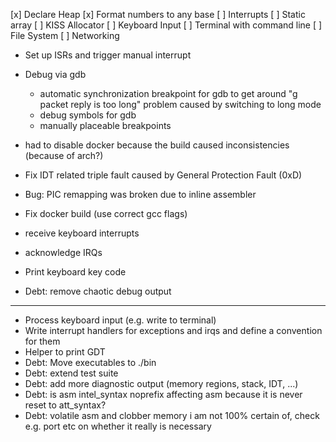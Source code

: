 
[x] Declare Heap
[x] Format numbers to any base
[ ] Interrupts
[ ] Static array
[ ] KISS Allocator
[ ] Keyboard Input
[ ] Terminal with command line
[ ] File System
[ ] Networking

+ Set up ISRs and trigger manual interrupt
+ Debug via gdb
    + automatic synchronization breakpoint for gdb to get around "g packet reply is too long" problem caused by switching to long mode
    + debug symbols for gdb
    + manually placeable breakpoints


+ had to disable docker because the build caused inconsistencies (because of arch?)
+ Fix IDT related triple fault caused by General Protection Fault (0xD)
+ Bug: PIC remapping was broken due to inline assembler
+ Fix docker build (use correct gcc flags)
+ receive keyboard interrupts
+ acknowledge IRQs
+ Print keyboard key code
+ Debt: remove chaotic debug output
 
-----------------------------------------

- Process keyboard input (e.g. write to terminal)
- Write interrupt handlers for exceptions and irqs and define a convention for them
- Helper to print GDT
- Debt: Move executables to ./bin
- Debt: extend test suite
- Debt: add more diagnostic output (memory regions, stack, IDT, ...)
- Debt: is asm intel_syntax noprefix affecting asm because it is never reset to att_syntax?
- Debt: volatile asm and clobber memory i am not 100% certain of, check e.g. port etc on whether it really is necessary
